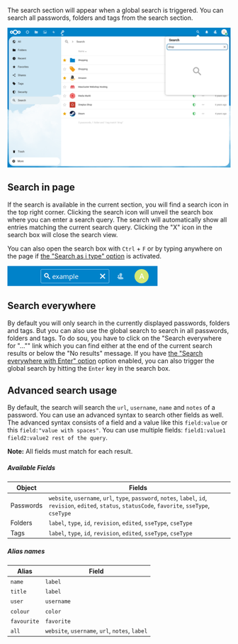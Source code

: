 The search section will appear when a global search is triggered.
You can search all passwords, folders and tags from the search section.

![The Search section](_files/search-section.png)

## Search in page
If the search is available in the current section, you will find a search icon in the top right corner.
Clicking the search icon will unveil the search box where you can enter a search query.
The search will automatically show all entries matching the current search query.
Clicking the "X" icon in the search box will close the search view.

You can also open the search box with `Ctrl` + `F` or by typing anywhere on the page if [the "Search as i type" option](#search-as-i-type-advanced) is activated.

![The activated search box](_files/search-active.png)

## Search everywhere
By default you will only search in the currently displayed passwords, folders and tags.
But you can also use the global search to search in all passwords, folders and tags.
To do sou, you have to click on the "Search everywhere for "…"" link which you can find either at the end of the current search results or below the "No results" message.
If you have [the "Search everywhere with Enter" option](#search-everywhere-with-enter-advanced) option enabled, you can also trigger the global search by hitting the `Enter` key in the search box.


## Advanced search usage
By default, the search will search the `url`, `username`, `name` and `notes` of a password.
You can use an advanced syntax to search other fields as well.
The advanced syntax consists of a field and a value like this `field:value` or this `field:"value with spaces"`.
You can use multiple fields: `field1:value1 field2:value2 rest of the query`.

**Note:** All fields must match for each result.

##### Available Fields

| Object | Fields |
| --- | --- |
| Passwords | `website`, `username`, `url`, `type`, `password`, `notes`, `label`, `id`, `revision`, `edited`, `status`, `statusCode`, `favorite`, `sseType`, `cseType` |
| Folders | `label`, `type`, `id`, `revision`, `edited`, `sseType`, `cseType`|
| Tags | `label`, `type`, `id`, `revision`, `edited`, `sseType`, `cseType` |

##### Alias names

| Alias | Field |
| --- | --- |
| `name` | `label` |
| `title` | `label` |
| `user` | `username` |
| `colour` | `color` |
| `favourite` | `favorite` |
| `all` | `website`, `username`, `url`, `notes`, `label` |